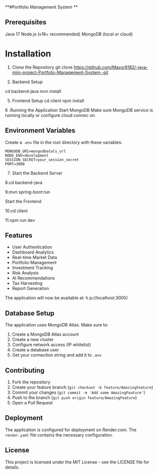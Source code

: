 **#Portfolio Management System **


## Prerequisites
 Java 17 
 Node.js (v18+ recommended) 
MongoDB (local or cloud) 

# Installation 

1. Clone the Repository 
git clone https://github.com/Mayur8182/-java-mini-project-Portfolio-Management-System-.git

3. Backend Setup
    
cd backend-java 
mvn install 

5. Frontend Setup 
cd client 
npm install

6 .Running the Application 
Start MongoDB 
Make sure MongoDB service is running locally or configure cloud connec on.

## Environment Variables

Create a `.env` file in the root directory with these variables:

```env
MONGODB_URI=mongodbatals_url
NODE_ENV=development
SESSION_SECRET=your_session_secret
PORT=3000
```
7. Start the Backend Server 

8.cd backend-java 

9.mvn spring-boot:run 

 Start the Frontend 


10.cd client 

11.npm run dev 

## Features

- User Authentication
- Dashboard Analytics
- Real-time Market Data
- Portfolio Management
- Investment Tracking
- Risk Analysis
- AI Recommendations
- Tax Harvesting
- Report Generation
  
The application will now be available at: 
h p://localhost:3000/

## Database Setup

The application uses MongoDB Atlas. Make sure to:
1. Create a MongoDB Atlas account
2. Create a new cluster
3. Configure network access (IP whitelist)
4. Create a database user
5. Get your connection string and add it to `.env`

## Contributing

1. Fork the repository
2. Create your feature branch (`git checkout -b feature/AmazingFeature`)
3. Commit your changes (`git commit -m 'Add some AmazingFeature'`)
4. Push to the branch (`git push origin feature/AmazingFeature`)
5. Open a Pull Request

## Deployment

The application is configured for deployment on Render.com. The `render.yaml` file contains the necessary configuration.

## License

This project is licensed under the MIT License - see the LICENSE file for details.
